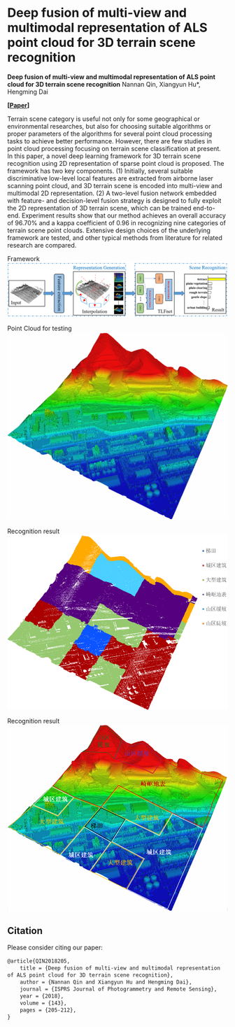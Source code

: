 # Deep fusion of multi-view and multimodal representation of ALS point cloud for 3D terrain scene recognition

**Deep fusion of multi-view and multimodal representation of ALS point cloud for 3D terrain scene recognition**
 Nannan Qin, Xiangyun Hu*, Hengming Dai

**[[Paper](https://doi.org/10.1016/j.isprsjprs.2018.03.011)]**

Terrain scene category is useful not only for some geographical or environmental researches, but also for choosing suitable algorithms or proper parameters of the algorithms for several point cloud processing tasks to achieve better performance. However, there are few studies in point cloud processing focusing on terrain scene classification at present. In this paper, a novel deep learning framework for 3D terrain scene recognition using 2D representation of sparse point cloud is proposed. The framework has two key components. (1) Initially, several suitable discriminative low-level local features are extracted from airborne laser scanning point cloud, and 3D terrain scene is encoded into multi-view and multimodal 2D representation. (2) A two-level fusion network embedded with feature- and decision-level fusion strategy is designed to fully exploit the 2D representation of 3D terrain scene, which can be trained end-to-end. Experiment results show that our method achieves an overall accuracy of 96.70% and a kappa coefficient of 0.96 in recognizing nine categories of terrain scene point clouds. Extensive design choices of the underlying framework are tested, and other typical methods from literature for related research are compared.

Framework
![img](Imgs/pipeline.png)

Point Cloud for testing
![img](Imgs/pointcloud.png)

Recognition result
![img](Imgs/recogniton_r1.png)

Recognition result
![img](Imgs/recogniton_r2.png)

## Citation

Please consider citing our paper:

    @article{QIN2018205,
        title = {Deep fusion of multi-view and multimodal representation of ALS point cloud for 3D terrain scene recognition},
        author = {Nannan Qin and Xiangyun Hu and Hengming Dai},
        journal = {ISPRS Journal of Photogrammetry and Remote Sensing},
        year = {2018},
        volume = {143},
        pages = {205-212},
    }
